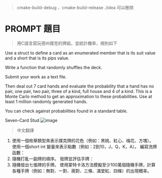> cmake-build-debug 、cmake-build-release ./idea 
> 可以刪除
# PROMPT 題目
> 用C語言寫玩德州撲克的牌組，並統計機率，規則如下

Use a struct to define a card as an enumerated member that is its suit value and a short that is its pips value.

Write a function that randomly shuffles the deck.

Submit your work as a text file.

Then deal out 7 card hands and evaluate the probability that a hand has no pair, one pair, two pair, three of a kind, full house and 4 of a kind.  This is a Monte Carlo method to get an approximation to these probabilities.  Use at least 1 million randomly generated hands.

You can check against probabilities found in a standard table.

Seven-Card Stud
![image](https://hackmd.io/_uploads/ry9rNq8w0.png)
> 中文翻譯
1. 使用一個枚舉類型來表示撲克牌的花色（例如：黑桃、紅心、梅花、方塊）。使用一個short int 變量來表示點數（例如：2到10，J，Q，K，A）。
   編寫洗牌函數：
2. 隨機打亂一副牌的順序。
   發牌並評估手牌：
3. 隨機發出七張牌的手牌。
   使用蒙特卡洛方法模擬至少100萬個隨機手牌，計算各種手牌（例如：無對、一對、兩對、三條、滿堂紅、四條）的出現概率。
